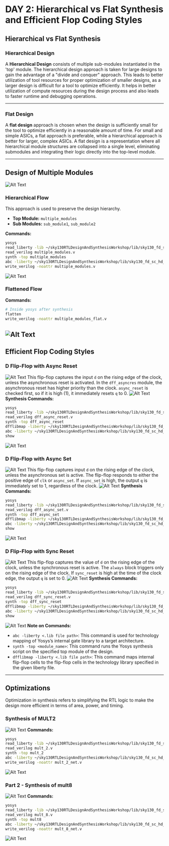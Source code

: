 # DAY 2: Hierarchical vs Flat Synthesis and Efficient Flop Coding Styles

## Hierarchical vs Flat Synthesis

### Hierarchical Design

A **Hierarchical Design** consists of multiple sub-modules instantiated in the 'top' module. The hierarchical design approach is taken for large designs to gain the advantage of a "divide and conquer" approach. This leads to better utilization of tool resources for proper optimization of smaller designs, as a larger design is difficult for a tool to optimize efficiently. It helps in better utilization of compute resources during the design process and also leads to faster runtime and debugging operations.

-----

### Flat Design

A **flat design** approach is chosen when the design is sufficiently small for the tool to optimize efficiently in a reasonable amount of time. For small and simple ASICs, a flat approach is preferable, while a hierarchical approach is better for larger, complex ASICs. A flat design is a representation where all hierarchical module structures are collapsed into a single level, eliminating submodules and integrating their logic directly into the top-level module.

-----

## Design of Multiple Modules
![Alt Text]()
### Hierarchical Flow

This approach is used to preserve the design hierarchy.

  - **Top Module:** `multiple_modules`
  - **Sub Modules:** `sub_module1`, `sub_module2`

**Commands:**

```bash
yosys
read_liberty -lib ~/sky130RTLDesignAndSynthesisWorkshop/lib/sky130_fd_sc_hd__tt_025C_1v80.lib
read_verilog multiple_modules.v
synth -top multiple_modules
abc -liberty ~/sky130RTLDesignAndSynthesisWorkshop/lib/sky130_fd_sc_hd__tt_025C_1v80.lib
write_verilog -noattr multiple_modules.v
```
![Alt Text]()
### Flattened Flow

**Commands:**

```bash
# Inside yosys after synthesis
flatten
write_verilog -noattr multiple_modules_flat.v
```
![Alt Text]()
-----

## Efficient Flop Coding Styles

### D Flip-Flop with Async Reset
![Alt Text]()
This flip-flop captures the input `d` on the rising edge of the clock, unless the asynchronous reset is activated. In the `dff_asyncres` module, the asynchronous reset has higher priority than the clock. `async_reset` is checked first, so if it is high (1), it immediately resets `q` to 0.
![Alt Text]()
**Synthesis Commands:**

```bash
yosys
read_liberty -lib ~/sky130RTLDesignAndSynthesisWorkshop/lib/sky130_fd_sc_hd__tt_025C_1v80.lib
read_verilog dff_async_reset.v
synth -top dff_async_reset
dfflibmap -liberty ~/sky130RTLDesignAndSynthesisWorkshop/lib/sky130_fd_sc_hd__tt_025C_1v80.lib
abc -liberty ~/sky130RTLDesignAndSynthesisWorkshop/lib/sky130_fd_sc_hd__tt_025C_1v80.lib
show
```
![Alt Text]()
### D Flip-Flop with Async Set
![Alt Text]()
This flip-flop captures input `d` on the rising edge of the clock, unless the asynchronous set is active. The flip-flop responds to either the positive edge of `clk` or `async_set`. If `async_set` is high, the output `q` is immediately set to 1, regardless of the clock.
![Alt Text]()
**Synthesis Commands:**

```bash
yosys
read_liberty -lib ~/sky130RTLDesignAndSynthesisWorkshop/lib/sky130_fd_sc_hd__tt_025C_1v80.lib
read_verilog dff_async_set.v
synth -top dff_async_set
dfflibmap -liberty ~/sky130RTLDesignAndSynthesisWorkshop/lib/sky130_fd_sc_hd__tt_025C_1v80.lib
abc -liberty ~/sky130RTLDesignAndSynthesisWorkshop/lib/sky130_fd_sc_hd__tt_025C_1v80.lib
show
```
![Alt Text]()
### D Flip-Flop with Sync Reset

![Alt Text]()
This flip-flop captures the value of `d` on the rising edge of the clock, unless the synchronous reset is active. The `always` block triggers only on the rising edge of the clock. If `sync_reset` is high at the time of the clock edge, the output `q` is set to 0.
![Alt Text]()
**Synthesis Commands:**

```bash
yosys
read_liberty -lib ~/sky130RTLDesignAndSynthesisWorkshop/lib/sky130_fd_sc_hd__tt_025C_1v80.lib
read_verilog dff_sync_reset.v
synth -top dff_sync_reset
dfflibmap -liberty ~/sky130RTLDesignAndSynthesisWorkshop/lib/sky130_fd_sc_hd__tt_025C_1v80.lib
abc -liberty ~/sky130RTLDesignAndSynthesisWorkshop/lib/sky130_fd_sc_hd__tt_025C_1v80.lib
show
```
![Alt Text]()
**Note on Commands:**

  * `abc -liberty <.lib file path>`: This command is used for technology mapping of Yosys’s internal gate library to a target architecture.
  * `synth -top <module_name>`: This command runs the Yosys synthesis script on the specified top module of the design.
  * `dfflibmap -liberty <.lib file path>`: This command maps internal flip-flop cells to the flip-flop cells in the technology library specified in the given liberty file.

-----

## Optimizations

Optimization in synthesis refers to simplifying the RTL logic to make the design more efficient in terms of area, power, and timing.

### Synthesis of MULT2
![Alt Text]()
**Commands:**

```bash
yosys
read_liberty -lib ~/sky130RTLDesignAndSynthesisWorkshop/lib/sky130_fd_sc_hd__tt_025C_1v80.lib
read_verilog mult_2.v
synth -top mult_2
abc -liberty ~/sky130RTLDesignAndSynthesisWorkshop/lib/sky130_fd_sc_hd__tt_025C_1v80.lib
write_verilog -noattr mult_2_net.v
```
![Alt Text]()
### Part 2 - Synthesis of mult8
![Alt Text]()
**Commands:**

```bash
yosys
read_liberty -lib ~/sky130RTLDesignAndSynthesisWorkshop/lib/sky130_fd_sc_hd__tt_025C_1v80.lib
read_verilog mult_8.v
synth -top mult8
abc -liberty ~/sky130RTLDesignAndSynthesisWorkshop/lib/sky130_fd_sc_hd__tt_025C_1v80.lib
write_verilog -noattr mult_8_net.v
```
![Alt Text]()
